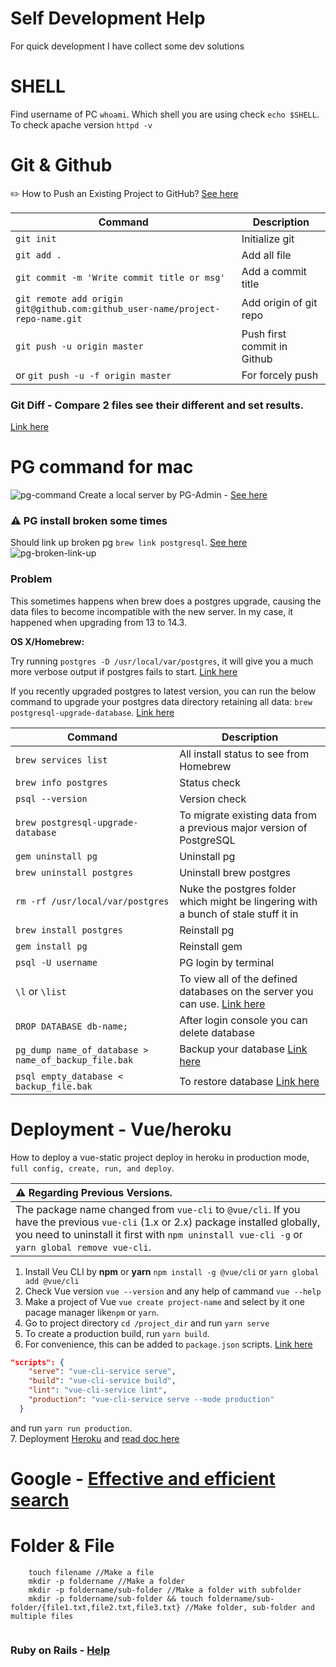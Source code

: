 # Self Development Help
For quick development I have collect some dev solutions

# SHELL
Find username of PC `whoami`. Which shell you are using check `echo $SHELL`. To check apache version `httpd -v`

# Git & Github
✏️ How to Push an Existing Project to GitHub? [See here](https://www.digitalocean.com/community/tutorials/how-to-push-an-existing-project-to-github)

| Command | Description |
| ------ | ------ |
| `git init` | Initialize git |
| `git add .` | Add all file |
| `git commit -m 'Write commit title or msg'` | Add a commit title |
| `git remote add origin git@github.com:github_user-name/project-repo-name.git` | Add origin of git repo |
| `git push -u origin master` | Push first commit in Github |
|or  `git push -u -f origin master` | For forcely push |

### Git Diff - Compare 2 files see their different and set results.
[Link here](https://www.atlassian.com/git/tutorials/saving-changes/git-diff)

# PG command for mac
![pg-command](https://user-images.githubusercontent.com/18096618/169646141-00b5c7b4-6b4b-497a-be20-fa4a33f82e24.jpg)
Create a local server by PG-Admin - [See here](https://stackoverflow.com/questions/53267642/create-new-local-server-in-pgadmin)

### :warning: PG install broken some times

Should link up broken pg `brew link postgresql`. [See here](https://stackoverflow.com/questions/27700596/homebrew-postgres-broken)
![pg-broken-link-up](https://user-images.githubusercontent.com/18096618/182824573-7dc9be5a-2380-4768-a69d-a64674266bee.jpg)

### Problem
This sometimes happens when brew does a postgres upgrade, causing the data files to become incompatible with the new server.
In my case, it happened when upgrading from 13 to 14.3.

**OS X/Homebrew:**

Try running `postgres -D /usr/local/var/postgres`, it will give you a much more verbose output if postgres fails to start. [Link here](https://stackoverflow.com/questions/13410686/postgres-could-not-connect-to-server)

If you recently upgraded postgres to latest version, you can run the below command to upgrade your postgres data directory retaining all data: `brew postgresql-upgrade-database`. [Link here](https://stackoverflow.com/questions/17822974/postgres-fatal-database-files-are-incompatible-with-server)

| Command | Description |
| ------ | ------ |
| `brew services list` | All install status to see from Homebrew |
| `brew info postgres` | Status check |
| `psql --version` | Version check |
| `brew postgresql-upgrade-database` | To migrate existing data from a previous major version of PostgreSQL |
| `gem uninstall pg` | Uninstall pg |
| `brew uninstall postgres` | Uninstall brew postgres |
| `rm -rf /usr/local/var/postgres` | Nuke the postgres folder which might be lingering with a bunch of stale stuff it in |
| `brew install postgres` | Reinstall pg |
| `gem install pg` | Reinstall gem |
| `psql -U username` | PG login by terminal |
| `\l` or `\list` | To view all of the defined databases on the server you can use. [Link here](https://chartio.com/resources/tutorials/how-to-list-databases-and-tables-in-postgresql-using-psql/) |
| `DROP DATABASE db-name;` | After login console you can delete database|
| `pg_dump name_of_database > name_of_backup_file.bak` | Backup your database [Link here](https://stackoverflow.com/questions/43018658/how-to-delete-postgresql-database-on-linux)|
| `psql empty_database < backup_file.bak` | To restore database [Link here](https://stackoverflow.com/questions/43018658/how-to-delete-postgresql-database-on-linux)|

# Deployment - Vue/heroku
How to deploy a vue-static project deploy in heroku in production mode, `full config, create, run, and deploy`.

| :warning: Regarding Previous Versions.          |
|:---------------------------|
| The package name changed from `vue-cli` to `@vue/cli`. If you have the previous `vue-cli` (1.x or 2.x) package installed globally, you need to uninstall it first with `npm uninstall vue-cli -g` or `yarn global remove vue-cli`.  |


1. Install Veu CLI by **npm** or **yarn** `npm install -g @vue/cli` or `yarn global add @vue/cli`
2. Check Vue version `vue --version` and any help of cammand `vue --help`
3. Make a project of Vue `vue create project-name` and select by it one pacage manager like`npm` or `yarn`.
4. Go to project directory `cd /project_dir` and run `yarn serve`
5. To create a production build, run `yarn build`.
6. For convenience, this can be added to `package.json` scripts. [Link here](https://stackoverflow.com/questions/47034452/how-to-run-production-site-after-build-vue-cli)
```json
"scripts": {
    "serve": "vue-cli-service serve",
    "build": "vue-cli-service build",
    "lint": "vue-cli-service lint",
    "production": "vue-cli-service serve --mode production"
  }
```
and run `yarn run production`.<br>
7. Deployment [Heroku](https://cli.vuejs.org/guide/deployment.html#heroku) and [read doc here](https://cli.vuejs.org/guide/deployment.html)

# Google - [Effective and efficient search](https://www.freecodecamp.org/news/how-to-google-like-a-pro-10-tips-for-effective-googling/)

# Folder & File

```
    touch filename //Make a file
    mkdir -p foldername //Make a folder
    mkdir -p foldername/sub-folder //Make a folder with subfolder
    mkdir -p foldername/sub-folder && touch foldername/sub-folder/{file1.txt,file2.txt,file3.txt} //Make folder, sub-folder and multiple files
    
```

### Ruby on Rails - [Help](https://github.com/plabon-asad/study-with-ror)
